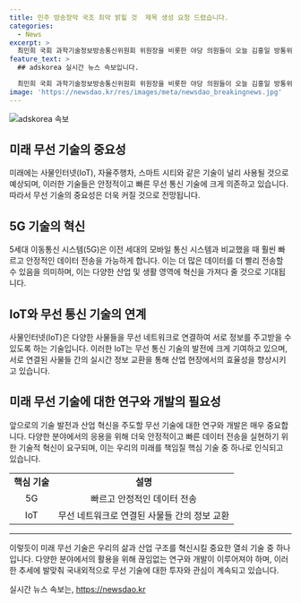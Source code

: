 ```yaml
---
title: 민주 방송장악 국조 죄악 밝힐 것  제목 생성 요청 드렸습니다.
categories:
  - News
excerpt: >
  최민희 국회 과학기술정보방송통신위원회 위원장을 비롯한 야당 의원들이 오늘 김홍일 방통위원장을 규탄하며 2인 체제 운영의 불법성을 강조했다. 민주당은 공영방송 이사 선임계획을 비판하며 불법적 언론탄압이라고 주장했고, 방송장악에 부역한 공범자들의 처벌을 요구했다. 이에 관련된 사진은 공동취재되었다.
feature_text: >
  ## adskorea 실시간 뉴스 속보입니다.

  최민희 국회 과학기술정보방송통신위원회 위원장을 비롯한 야당 의원들이 오늘 김홍일 방통위원장을 규탄하며 2인 체제 운영의 불법성을 강조했다. 민주당은 공영방송 이사 선임계획을 비판하며 불법적 언론탄압이라고 주장했고, 방송장악에 부역한 공범자들의 처벌을 요구했다. 이에 관련된 사진은 공동취재되었다.
image: 'https://newsdao.kr/res/images/meta/newsdao_breakingnews.jpg'
---
```


<p><img src="https://newsdao.kr/res/images/meta/newsdao_breakingnews.jpg" alt="adskorea 속보" /></p>

<h2 data-ke-size="size26">미래 무선 기술의 중요성</h2>

<p data-ke-size="size16">미래에는 사물인터넷(IoT), 자율주행차, 스마트 시티와 같은 기술이 널리 사용될 것으로 예상되며, 이러한 기술들은 안정적이고 빠른 무선 통신 기술에 크게 의존하고 있습니다. 따라서 무선 기술의 중요성은 더욱 커질 것으로 전망됩니다.</p>

<h2 data-ke-size="size26">5G 기술의 혁신</h2>

<p data-ke-size="size16">5세대 이동통신 시스템(5G)은 이전 세대의 모바일 통신 시스템과 비교했을 때 훨씬 빠르고 안정적인 데이터 전송을 가능하게 합니다. 이는 더 많은 데이터를 더 빨리 전송할 수 있음을 의미하며, 이는 다양한 산업 및 생활 영역에 혁신을 가져다 줄 것으로 기대됩니다.</p>

<h2 data-ke-size="size26">IoT와 무선 통신 기술의 연계</h2>

<p data-ke-size="size16">사물인터넷(IoT)은 다양한 사물들을 무선 네트워크로 연결하여 서로 정보를 주고받을 수 있도록 하는 기술입니다. 이러한 IoT는 무선 통신 기술의 발전에 크게 기여하고 있으며, 서로 연결된 사물들 간의 실시간 정보 교환을 통해 산업 현장에서의 효율성을 향상시키고 있습니다.</p>

<h2 data-ke-size="size26">미래 무선 기술에 대한 연구와 개발의 필요성</h2>

<p data-ke-size="size16">앞으로의 기술 발전과 산업 혁신을 주도할 무선 기술에 대한 연구와 개발은 매우 중요합니다. 다양한 분야에서의 응용을 위해 더욱 안정적이고 빠른 데이터 전송을 실현하기 위한 기술적 혁신이 요구되며, 이는 우리의 미래를 책임질 핵심 기술 중 하나로 인식되고 있습니다.</p>

<table>
  <tr>
    <td style="text-align: center; height: 17px;"><b>핵심 기술</b></td>
    <td style="text-align: center; height: 17px;"><b>설명</b></td>
  </tr>
  <tr>
    <td style="text-align: center; height: 17px;">5G</td>
    <td style="text-align: center; height: 17px;">빠르고 안정적인 데이터 전송</td>
  </tr>
  <tr>
    <td style="text-align: center; height: 17px;">IoT</td>
    <td style="text-align: center; height: 17px;">무선 네트워크로 연결된 사물들 간의 정보 교환</td>
  </tr>
</table>

<hr>

<p data-ke-size="size16">이렇듯이 미래 무선 기술은 우리의 삶과 산업 구조를 혁신시킬 중요한 열쇠 기술 중 하나입니다. 다양한 분야에서의 활용을 위해 끊임없는 연구와 개발이 이루어져야 하며, 이러한 추세에 발맞춰 국내외적으로 무선 기술에 대한 투자와 관심이 계속되고 있습니다.</p>
실시간 뉴스 속보는, <a href="https://newsdao.kr" rel="dofollow">https://newsdao.kr</a>


